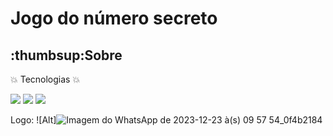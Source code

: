 <h1>Jogo do número secreto</h1>

<h2>:thumbsup:Sobre</h2>

:boom: Tecnologias :boom:
<div>
  <img src="https://img.shields.io/badge/HTML-239120?style=for-the-badge&logo=html5&logoColor=white">
  <img src="https://img.shields.io/badge/CSS-239120?&style=for-the-badge&logo=css3&logoColor=white">
  <img src="https://img.shields.io/badge/JavaScript-F7DF1E?style=for-the-badge&logo=javascript&logoColor=black">
</div>

Logo: ![Alt]![Imagem do WhatsApp de 2023-12-23 à(s) 09 57 54_0f4b2184](https://github.com/Ricar66/projeto-inicial/assets/155131436/ab8929b9-8876-4592-9136-8d6c35f2d2c3)

